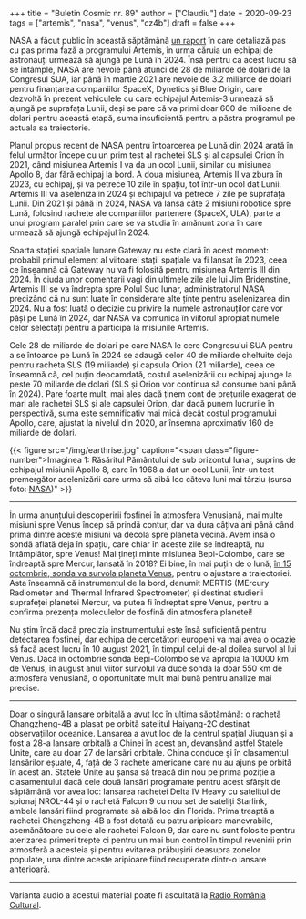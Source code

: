 +++
title = "Buletin Cosmic nr. 89"
author = ["Claudiu"]
date = 2020-09-23
tags = ["artemis", "nasa", "venus", "cz4b"]
draft = false
+++

NASA a făcut public în această săptămână [un raport](https://www.nasa.gov/press-release/nasa-publishes-artemis-plan-to-land-first-woman-next-man-on-moon-in-2024/) în care detaliază pas cu pas prima fază a programului Artemis, în urma căruia un echipaj de astronauți urmează să ajungă pe Lună în 2024.  Însă pentru ca acest lucru să se întâmple, NASA are nevoie până atunci de 28 de miliarde de dolari de la Congresul SUA, iar până în martie 2021 are nevoie de 3.2 miliarde de dolari pentru finanțarea companiilor SpaceX, Dynetics și Blue Origin, care dezvoltă în prezent vehiculele cu care echipajul Artemis-3 urmează să ajungă pe suprafața Lunii, deși se pare că va primi doar 600 de milioane de dolari pentru această etapă, suma insuficientă pentru a păstra programul pe actuala sa traiectorie.

Planul propus recent de NASA pentru întoarcerea pe Lună din 2024 arată în felul următor începe cu un prim test al rachetei SLS și al capsulei Orion în 2021, când misiunea Artemis I va da un ocol Lunii, similar cu misiunea Apollo 8, dar fără echipaj la bord. A doua misiunea, Artemis II va zbura în 2023, cu echipaj, și va petrece 10 zile în spațiu, tot într-un ocol dat Lunii. Artemis III va aseleniza în 2024 și echipajul va petrece 7 zile pe suprafața Lunii. Din 2021 și până în 2024, NASA va lansa câte 2 misiuni robotice spre Lună, folosind rachete ale companiilor partenere (SpaceX, ULA), parte a unui program paralel prin care se va studia în amănunt zona în care urmează să ajungă echipajul în 2024.

Soarta stației spațiale lunare Gateway nu este clară în acest moment: probabil primul element al viitoarei stații spațiale va fi lansat în 2023, ceea ce înseamnă că Gateway nu va fi folosită pentru misiunea Artemis III din 2024. În ciuda unor comentarii vagi din ultimele zile ale lui Jim Bridenstine, Artemis III se va îndrepta spre Polul Sud lunar, administratorul NASA precizând că nu sunt luate în considerare alte ținte pentru aselenizarea din 2024. Nu a fost luată o decizie cu privire la numele astronauților care vor păși pe Lună în 2024, dar NASA va comunica în viitorul apropiat numele celor selectați pentru a participa la misiunile Artemis.

Cele 28 de miliarde de dolari pe care NASA le cere Congresului SUA pentru a se întoarce pe Lună în 2024 se adaugă celor 40 de miliarde cheltuite deja pentru racheta SLS (19 miliarde) și capsula Orion (21 miliarde), ceea ce înseamnă că, cel puțin deocamdată, costul aselenizării cu echipaj ajunge la peste 70 miliarde de dolari (SLS și Orion vor continua să consume bani până în 2024). Pare foarte mult, mai ales dacă ținem cont de prețurile exagerat de mari ale rachetei SLS și ale capsulei Orion, dar dacă punem lucrurile în perspectivă, suma este semnificativ mai mică decât costul programului Apollo, care, ajustat la nivelul din 2020, ar însemna aproximativ 160 de miliarde de dolari.

{{< figure src="/img/earthrise.jpg" caption="<span class=\"figure-number\">Imaginea 1: </span>Răsăritul Pământului de sub orizontul lunar, suprins de echipajul misiunii Apollo 8, care în 1968 a dat un ocol Lunii, într-un test premergător aselenizării care urma să aibă loc câteva luni mai târziu (sursa foto: [NASA](https://www.nasa.gov/image-feature/apollo-8-earthrise))" >}}

---

În urma anunțului descoperirii fosfinei în atmosfera Venusiană, mai multe misiuni spre Venus încep să prindă contur, dar va dura câțiva ani până când prima dintre aceste misiuni va decola spre planeta vecină. Avem însă o sondă aflată deja în spațiu, care chiar în aceste zile se îndreaptă, nu întâmplător, spre Venus! Mai țineți minte misiunea Bepi-Colombo, care se îndreaptă spre Mercur, lansată în 2018? Ei bine, în mai puțin de o lună, [în 15 octombrie, sonda va survola planeta Venus](https://www.forbes.com/sites/jonathanocallaghan/2020/09/16/in-a-complete-fluke-a-european-spacecraft-is-about-to-fly-past-venus--and-could-look-for-signs-of-life/), pentru o ajustare a traiectoriei. Asta înseamnă că instrumentul de la bord, denumit MERTIS (MErcury Radiometer and Thermal Infrared Spectrometer) și destinat studierii suprafeței planetei Mercur, va putea fi îndreptat spre Venus, pentru a confirma prezența moleculelor de fosfină din atmosfera planetei!

Nu știm încă dacă precizia instrumentului este însă suficientă pentru detectarea fosfinei, dar echipa de cercetători europeni va mai avea o ocazie să facă acest lucru în 10 august 2021, în timpul celui de-al doilea survol al lui Venus. Dacă în octombrie sonda Bepi-Colombo se va apropia la 10000 km de Venus, în august anul viitor survolul va duce sonda la doar 550 km de atmosfera venusiană, o oportunitate mult mai bună pentru analize mai precise.

---

Doar o singură lansare orbitală a avut loc în ultima săptămână: o rachetă Changzheng-4B a plasat pe orbită satelitul Haiyang-2C destinat observațiilor oceanice. Lansarea a avut loc de la centrul spațial Jiuquan și a fost a 28-a lansare orbitală a Chinei în acest an, devansând astfel Statele Unite, care au doar 27 de lansări orbitale. China conduce și în clasamentul lansărilor eșuate, 4, față de 3 rachete americane care nu au ajuns pe orbită în acest an. Statele Unite au șansa să treacă din nou pe prima poziție a clasamentului dacă cele două lansări programate pentru acest sfârșit de săptămână vor avea loc: lansarea rachetei Delta IV Heavy cu satelitul de spionaj NROL-44 și o rachetă Falcon 9 cu nou set de sateliți Starlink, ambele lansări fiind programate să aibă loc din Florida. Prima treaptă a rachetei Changzheng-4B a fost dotată cu patru aripioare manevrabile, asemănătoare cu cele ale rachetei Falcon 9, dar care nu sunt folosite pentru aterizarea primeri trepte ci pentru un mai bun control în timpul revenirii prin atmosferă a acesteia și pentru evitarea prăbușirii deasupra zonelor populate, una dintre aceste aripioare fiind recuperate dintr-o lansare anterioară.

---

Varianta audio a acestui material poate fi ascultată la [Radio România Cultural](https://radioromaniacultural.ro/buletin-cosmic-nr-89/).
